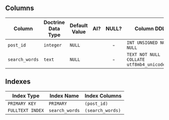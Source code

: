 ## Columns

| Column | Doctrine Data Type | Default Value | AI? | NULL? | Column DDL |
| ------ | ------------------ | ------------- | :-: | :---: | ---------- |
| `post_id` | `integer` | `NULL` |  | - | `INT UNSIGNED NOT NULL` |
| `search_words` | `text` | `NULL` |  | - | `TEXT NOT NULL COLLATE utf8mb4_unicode_ci` |

## Indexes

| Index Type | Index Name | Index Columns |
| ---------- | ---------- | ------------- |
| `PRIMARY KEY` | `PRIMARY` | `(post_id)` |
| `FULLTEXT INDEX` | `search_words` | `(search_words)` |
